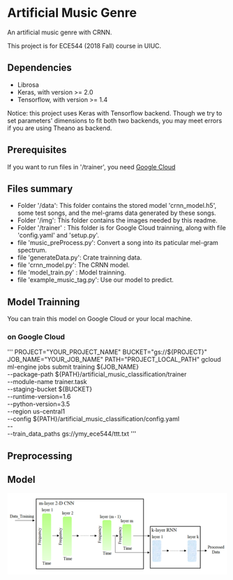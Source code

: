 # Artificial Music Genre

An artificial music genre with CRNN.

This project is for ECE544 (2018 Fall) course in UIUC.

## Dependencies
* Librosa
* Keras, with version >= 2.0
* Tensorflow, with version >= 1.4

Notice: this project uses Keras with Tensorflow backend. Though we try to set parameters' dimensions to fit both two backends, you may meet errors if you are using Theano as backend.

## Prerequisites
If you want to run files in '/trainer', you need [Google Cloud](https://cloud.google.com)

## Files summary
* Folder '/data': This folder contains the stored model 'crnn_model.h5', some test songs, and the mel-grams data generated by these songs.
* Folder '/img': This folder contains the images needed by this readme.
* Folder '/trainer' : This folder is for Google Cloud trainning, along with file 'config.yaml' and 'setup.py'.
* file 'music_preProcess.py': Convert a song into its paticular mel-gram spectrum. 
* file 'generateData.py': Crate trainning data.
* file 'crnn_model.py': The CRNN model.
* file 'model_train.py' : Model trainning.
* file 'example_music_tag.py': Use our model to predict.

## Model Trainning
You can train this model on Google Cloud or your local machine.
### on Google Cloud
'''
PROJECT="YOUR_PROJECT_NAME"
BUCKET="gs://${PROJECT}"
JOB_NAME="YOUR_JOB_NAME"
PATH="PROJECT_LOCAL_PATH"
gcloud ml-engine jobs submit training ${JOB_NAME} \
--package-path ${PATH}/artificial_music_classification/trainer \
--module-name trainer.task \
--staging-bucket ${BUCKET} \
--runtime-version=1.6 \
--python-version=3.5 \
--region us-central1 \
--config ${PATH}/artificial_music_classification/config.yaml \
-- \
--train_data_paths gs://ymy_ece544/ttt.txt
'''

## Preprocessing

## Model
![CRNN](https://github.com/sdywtzymy/artificial_music_classification/blob/master/img/crnn.png "CRNN model")
